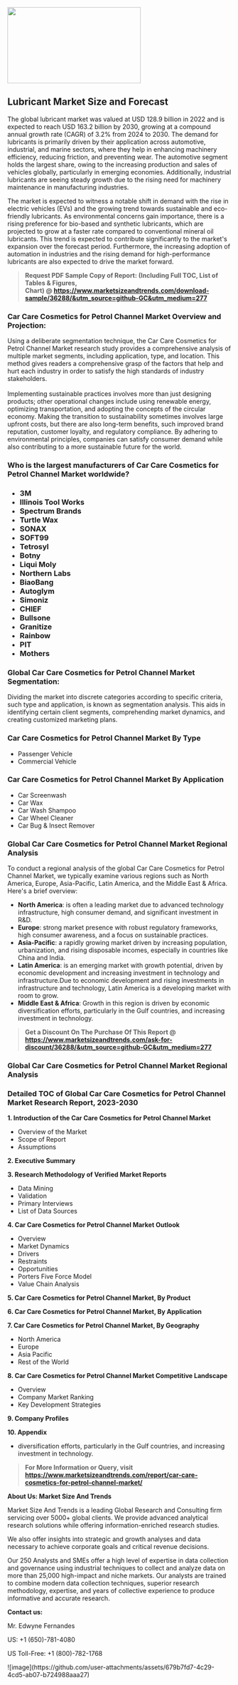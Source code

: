<p><img class="alignnone size-medium wp-image-20088" src="https://ffe5etoiles.com/wp-content/uploads/2024/12/MST1-300x171.png" alt="" width="300" height="171" /></p><h2>Lubricant Market Size and Forecast</h2><p>The global lubricant market was valued at USD 128.9 billion in 2022 and is expected to reach USD 163.2 billion by 2030, growing at a compound annual growth rate (CAGR) of 3.2% from 2024 to 2030. The demand for lubricants is primarily driven by their application across automotive, industrial, and marine sectors, where they help in enhancing machinery efficiency, reducing friction, and preventing wear. The automotive segment holds the largest share, owing to the increasing production and sales of vehicles globally, particularly in emerging economies. Additionally, industrial lubricants are seeing steady growth due to the rising need for machinery maintenance in manufacturing industries.</p><p>The market is expected to witness a notable shift in demand with the rise in electric vehicles (EVs) and the growing trend towards sustainable and eco-friendly lubricants. As environmental concerns gain importance, there is a rising preference for bio-based and synthetic lubricants, which are projected to grow at a faster rate compared to conventional mineral oil lubricants. This trend is expected to contribute significantly to the market's expansion over the forecast period. Furthermore, the increasing adoption of automation in industries and the rising demand for high-performance lubricants are also expected to drive the market forward.</p></p><blockquote id="" class=""><strong>Request PDF Sample Copy of Report: (Including Full TOC, List of Tables &amp; Figures, Chart)&nbsp;@&nbsp;<strong><a href="https://www.marketsizeandtrends.com/download-sample/36288/&utm_source=github-GC&utm_medium=277" target="_blank">https://www.marketsizeandtrends.com/download-sample/36288/&utm_source=github-GC&utm_medium=277</a></strong></strong></blockquote><h3 id="" class="">Car Care Cosmetics for Petrol Channel Market&nbsp;Overview and Projection:</h3><p id="" class="">Using a deliberate segmentation technique, the Car Care Cosmetics for Petrol Channel Market research study provides a comprehensive analysis of multiple market segments, including application, type, and location. This method gives readers a comprehensive grasp of the factors that help and hurt each industry in order to satisfy the high standards of industry stakeholders. <br /> <br />Implementing sustainable practices involves more than just designing products; other operational changes include using renewable energy, optimizing transportation, and adopting the concepts of the circular economy. Making the transition to sustainability sometimes involves large upfront costs, but there are also long-term benefits, such improved brand reputation, customer loyalty, and regulatory compliance. By adhering to environmental principles, companies can satisfy consumer demand while also contributing to a more sustainable future for the world.</p><h3 id="" class="">Who is the largest manufacturers of&nbsp;Car Care Cosmetics for Petrol Channel Market worldwide?</h3><h3 class=""><p><ul><li>3M </li><li> Illinois Tool Works </li><li> Spectrum Brands </li><li> Turtle Wax </li><li> SONAX </li><li> SOFT99 </li><li> Tetrosyl </li><li> Botny </li><li> Liqui Moly </li><li> Northern Labs </li><li> BiaoBang </li><li> Autoglym </li><li> Simoniz </li><li> CHIEF </li><li> Bullsone </li><li> Granitize </li><li> Rainbow </li><li> PIT </li><li> Mothers</li></ul></p></h3><h3 id="" class="">Global&nbsp;Car Care Cosmetics for Petrol Channel Market Segmentation:</h3><p id="" class="">Dividing the market into discrete categories according to specific criteria, such type and application, is known as segmentation analysis. This aids in identifying certain client segments, comprehending market dynamics, and creating customized marketing plans.</p><h3 id="" class="">Car Care Cosmetics for Petrol Channel Market&nbsp;By Type</h3><p><p><ul><li>Passenger Vehicle </li><li> Commercial Vehicle</p></li></ul></p></p><h3 id="" class="">Car Care Cosmetics for Petrol Channel Market&nbsp;By Application</h3><p class=""><p><ul><li>Car Screenwash </li><li> Car Wax </li><li> Car Wash Shampoo </li><li> Car Wheel Cleaner </li><li> Car Bug & Insect Remover</li></ul></p></p><h3 id="" class="">Global Car Care Cosmetics for Petrol Channel Market Regional Analysis</h3><p id="" class="">To conduct a regional analysis of the global Car Care Cosmetics for Petrol Channel Market, we typically examine various regions such as North America, Europe, Asia-Pacific, Latin America, and the Middle East &amp; Africa. Here's a brief overview:</p><ul><li><strong>North America</strong>: is often a leading market due to advanced technology infrastructure, high consumer demand, and significant investment in R&amp;D.</li><li><strong>Europe</strong>: strong market presence with robust regulatory frameworks, high consumer awareness, and a focus on sustainable practices.</li><li><strong>Asia-Pacific</strong>: a rapidly growing market driven by increasing population, urbanization, and rising disposable incomes, especially in countries like China and India.</li><li><strong>Latin America</strong>: is an emerging market with growth potential, driven by economic development and increasing investment in technology and infrastructure.Due to economic development and rising investments in infrastructure and technology, Latin America is a developing market with room to grow.</li><li><strong>Middle East &amp; Africa</strong>: Growth in this region is driven by economic diversification efforts, particularly in the Gulf countries, and increasing investment in technology.</li></ul><blockquote id="" class=""><strong>Get a Discount On The Purchase Of This Report @ <strong><a href="https://www.marketsizeandtrends.com/ask-for-discount/36288/&utm_source=github-GC&utm_medium=277" target="_blank">https://www.marketsizeandtrends.com/ask-for-discount/36288/&utm_source=github-GC&utm_medium=277</a></strong></strong></blockquote><h3 id="" class="">Global Car Care Cosmetics for Petrol Channel Market Regional Analysis</h3><h3 id="" class="">Detailed TOC of Global Car Care Cosmetics for Petrol Channel Market Research Report, 2023-2030</h3><p id="" class=""><strong>1. Introduction of the Car Care Cosmetics for Petrol Channel Market</strong></p><ul><li>Overview of the Market</li><li>Scope of Report</li><li>Assumptions</li></ul><p id="" class=""><strong>2. Executive Summary</strong></p><p id="" class=""><strong>3. Research Methodology of Verified Market Reports</strong></p><ul><li>Data Mining</li><li>Validation</li><li>Primary Interviews</li><li>List of Data Sources</li></ul><p id="" class=""><strong>4. Car Care Cosmetics for Petrol Channel Market Outlook</strong></p><ul><li>Overview</li><li>Market Dynamics</li><li>Drivers</li><li>Restraints</li><li>Opportunities</li><li>Porters Five Force Model</li><li>Value Chain Analysis</li></ul><p id="" class=""><strong>5. Car Care Cosmetics for Petrol Channel Market, By Product</strong></p><p id="" class=""><strong>6. Car Care Cosmetics for Petrol Channel Market, By Application</strong></p><p id="" class=""><strong>7. Car Care Cosmetics for Petrol Channel Market, By Geography</strong></p><ul><li>North America</li><li>Europe</li><li>Asia Pacific</li><li>Rest of the World</li></ul><p id="" class=""><strong>8. Car Care Cosmetics for Petrol Channel Market Competitive Landscape</strong></p><ul><li>Overview</li><li>Company Market Ranking</li><li>Key Development Strategies</li></ul><p id="" class=""><strong>9. Company Profiles</strong></p><p id="" class=""><strong>10. Appendix</strong></p><ul><li>diversification efforts, particularly in the Gulf countries, and increasing investment in technology.</li></ul><blockquote id="" class=""><strong>For More Information or Query, visit <strong><strong><a href="https://www.marketsizeandtrends.com/report/car-care-cosmetics-for-petrol-channel-market/" target="_blank">https://www.marketsizeandtrends.com/report/car-care-cosmetics-for-petrol-channel-market/</a></strong></strong></strong></blockquote><p id="" class=""><strong>About Us: Market Size And Trends</strong></p><p id="" class="">Market Size And Trends is a leading Global Research and Consulting firm servicing over 5000+ global clients. We provide advanced analytical research solutions while offering information-enriched research studies.</p><p id="" class="">We also offer insights into strategic and growth analyses and data necessary to achieve corporate goals and critical revenue decisions.</p><p id="" class="">Our 250 Analysts and SMEs offer a high level of expertise in data collection and governance using industrial techniques to collect and analyze data on more than 25,000 high-impact and niche markets. Our analysts are trained to combine modern data collection techniques, superior research methodology, expertise, and years of collective experience to produce informative and accurate research.</p><p id="" class=""><strong>Contact us:</strong></p><p id="" class="">Mr. Edwyne Fernandes</p><p id="" class="">US: +1 (650)-781-4080</p><p id="" class="">US Toll-Free: +1 (800)-782-1768</p>
![image](https://github.com/user-attachments/assets/679b7fd7-4c29-4cd5-ab07-b724988aaa27)
